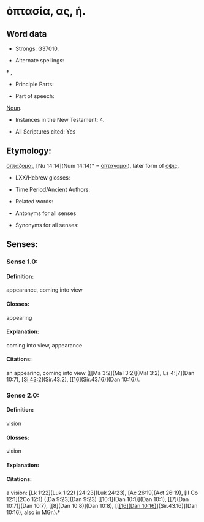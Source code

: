 # ὀπτασία, ας, ἡ.

<!-- Status: S2=NeedsReview -->
<!-- Lexica used for edits: BDAG, FFM, LN, A-S -->

## Word data

* Strongs: G37010.

* Alternate spellings:

† , 

* Principle Parts: 


* Part of speech: 

[Noun](http://ugg.readthedocs.io/en/latest/noun.html).

* Instances in the New Testament: 4.

* All Scriptures cited: Yes

## Etymology: 

[ὀπτάζομαι](), [Nu 14:14](Num 14:14)* = [ὀπτάνομαι]()), later form of [ὄψις](),

* LXX/Hebrew glosses: 


* Time Period/Ancient Authors: 


* Related words: 

* Antonyms for all senses

* Synonyms for all senses: 


## Senses: 


### Sense  1.0: 

#### Definition: 

appearance, coming into view

#### Glosses: 

appearing 

#### Explanation: 

coming into view, appearance

#### Citations: 

an appearing, coming into view ([[Ma 3:2](Mal 3:2)](Mal 3:2), Es 4:[7](Dan 10:7), [[Si 43:2](Sir.43.2)](Sir.43.2), [[[16](Sir.43.16)](Sir.43.16)](Dan 10:16)).

### Sense  2.0: 

#### Definition: 

vision

#### Glosses: 

vision

#### Explanation: 


#### Citations: 

a vision: [Lk 1:22](Luk 1:22) [24:23](Luk 24:23), [Ac 26:19](Act 26:19), [II Co 12:1](2Co 12:1) ([Da 9:23](Dan 9:23) [[10:1](Dan 10:1)](Dan 10:1), [[7](Dan 10:7)](Dan 10:7), [[8](Dan 10:8)](Dan 10:8), [[[[16](Dan 10:16)](Sir.43.16)](Sir.43.16)](Dan 10:16), also in MGr.).†
